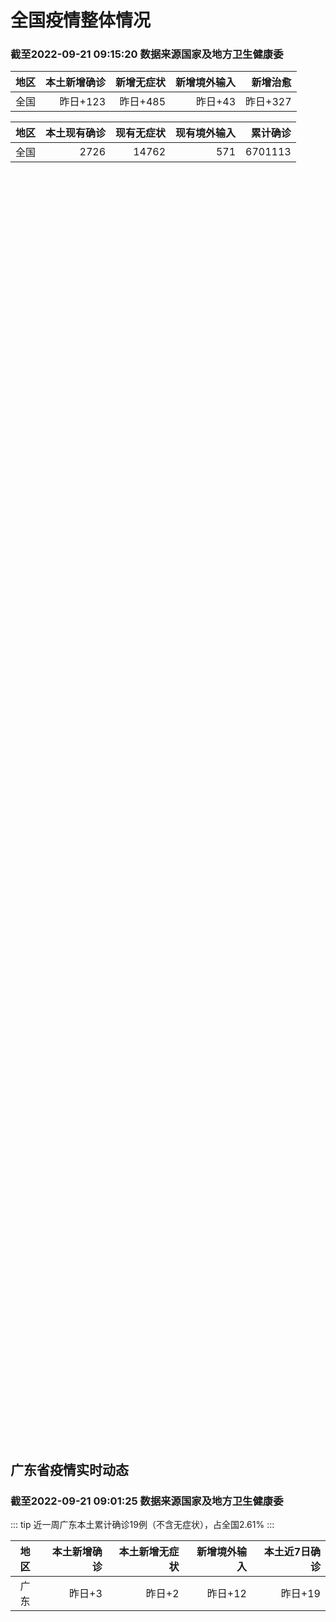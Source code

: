 
# 全国疫情整体情况
### 截至2022-09-21 09:15:20 数据来源国家及地方卫生健康委

|地区|本土新增确诊|新增无症状|新增境外输入|新增治愈|
|:--:|---:|---:|---:|---:|
|全国|昨日+123|昨日+485|昨日+43|昨日+327|

|地区|本土现有确诊|现有无症状|现有境外输入|累计确诊|
|:--:|---:|---:|---:|---:|
|全国|2726|14762|571|6701113|

<div id="chinaDayModify" style="width:100%;height:500px;margin-bottom:10px;"></div>
<div id="chinaAddHistoryData" style="width:100%;height:500px;margin-bottom:10px;"></div>
<div id="chinaNowHistoryData" style="width:100%;height:500px;margin-bottom:10px;"></div>
<div id="chinaTotalHistoryData" style="width:100%;height:500px;margin-bottom:10px;"></div>


## 广东省疫情实时动态
### 截至2022-09-21 09:01:25 数据来源国家及地方卫生健康委

::: tip 近一周广东本土累计确诊19例（不含无症状），占全国2.61%
:::

|地区|本土新增确诊|本土新增无症状|新增境外输入|本土近7日确诊|
|:--:|---:|---:|---:|---:|
|广东|昨日+3|昨日+2|昨日+12|昨日+19|

<div id="guangdongModify" style="width:100%;height:500px;margin-bottom:10px;"></div>
<div id="guangdongTotalHistory" style="width:100%;height:500px;margin-bottom:10px;"></div>
<div id="guangzhouModifyHistory" style="width:100%;height:500px;margin-bottom:10px;"></div>


<script>
import * as echarts from 'echarts'
export default {
  mounted () {
    this.chartChDay = echarts.init(document.getElementById("chinaDayModify"), "dark")
,this.chartChAdd = echarts.init(document.getElementById("chinaAddHistoryData"), "dark")
,this.chartChNow = echarts.init(document.getElementById("chinaNowHistoryData"), "dark")
,this.chartChTotal = echarts.init(document.getElementById("chinaTotalHistoryData"), "dark")
,this.chartGdMod = echarts.init(document.getElementById("guangdongModify"), "dark")
,this.chartGdTotal = echarts.init(document.getElementById("guangdongTotalHistory"), "dark")
,this.chartGzMod = echarts.init(document.getElementById("guangzhouModifyHistory"), "dark")


    const option_gd_mod = {
      title: {
        text: '广东疫情新增趋势（人）'
      },
      tooltip: {
        trigger: 'axis'
      },
      legend: {
        data: ['本土新增确诊', '本土新增无症状', '新增境外输入']
      },
      grid: {
        left: '3%',
        right: '4%',
        bottom: '3%',
        containLabel: true
      },
      toolbox: {
        feature: {
          saveAsImage: {}
        }
      },
      xAxis: {
        type: 'category',
        boundaryGap: false,
        data: ["07.24","07.25","07.26","07.27","07.28","07.29","07.30","07.31","08.01","08.02","08.03","08.04","08.05","08.06","08.07","08.08","08.09","08.10","08.11","08.12","08.13","08.14","08.15","08.16","08.17","08.18","08.19","08.20","08.21","08.22","08.23","08.24","08.25","08.26","08.27","08.28","08.29","08.30","08.31","09.01","09.02","09.03","09.04","09.05","09.06","09.07","09.08","09.09","09.10","09.11","09.12","09.13","09.14","09.15","09.16","09.17","09.18","09.19","09.20",]
      },
      yAxis: {
        type: 'value'
      },
      series: [
        {
          name: '本土新增确诊',
          type: 'line',
          stack: 'Total',
          smooth: true,
          data: [11,6,3,4,3,1,1,1,0,0,0,1,11,12,37,25,39,25,22,12,14,12,9,9,6,6,8,9,9,7,17,4,4,6,13,10,24,25,40,55,65,79,63,43,42,27,36,26,15,17,7,6,5,5,3,2,1,0,3,]
        },
        {
          name: '本土新增无症状',
          type: 'line',
          stack: 'Total',
          smooth: true,
          data: [13,17,4,8,3,2,2,1,1,1,0,0,2,5,6,13,7,5,14,11,1,4,8,2,2,1,7,9,11,1,5,2,4,2,4,3,12,21,34,41,40,24,26,17,18,12,28,6,10,11,4,3,4,1,1,1,2,1,2,]
        },
        {
          name: '新增境外输入',
          type: 'line',
          stack: 'Total',
          smooth: true,
          data: [19,16,18,10,11,6,8,19,30,19,29,14,10,19,16,16,20,27,19,13,13,15,3,14,7,9,10,9,17,17,13,16,18,15,19,12,11,10,13,16,17,18,16,16,19,6,16,23,19,21,12,11,8,10,15,7,11,15,12,]
        }
      ]
    };

    const option_gd_total = {
      title: {
        text: '广东疫情概览（人）'
      },
      tooltip: {
        trigger: 'axis'
      },
      legend: {
        data: ['累计确诊', '累计治愈']
      },
      grid: {
        left: '3%',
        right: '4%',
        bottom: '3%',
        containLabel: true
      },
      toolbox: {
        feature: {
          saveAsImage: {}
        }
      },
      xAxis: {
        type: 'category',
        boundaryGap: false,
        data: ["07.24","07.25","07.26","07.27","07.28","07.29","07.30","07.31","08.01","08.02","08.03","08.04","08.05","08.06","08.07","08.08","08.09","08.10","08.11","08.12","08.13","08.14","08.15","08.16","08.17","08.18","08.19","08.20","08.21","08.22","08.23","08.24","08.25","08.26","08.27","08.28","08.29","08.30","08.31","09.01","09.02","09.03","09.04","09.05","09.06","09.07","09.08","09.09","09.10","09.11","09.12","09.13","09.14","09.15","09.16","09.17","09.18","09.19","09.20",]
      },
      yAxis: {
        type: 'value'
      },
      series: [
        {
          name: '累计确诊',
          type: 'line',
          stack: 'Total',
          smooth: true,
          data: [8018,8040,8064,8078,8092,8099,8108,8129,8159,8178,8207,8222,8243,8275,8328,8371,8430,8482,8523,8548,8575,8602,8614,8637,8650,8665,8683,8701,8727,8751,8781,8801,8822,8844,8879,8898,8933,8968,9021,9092,9174,9271,9350,9413,9474,9507,9559,9608,9642,9680,9699,9716,9729,9744,9762,9771,9783,9798,9813,]
        },
        {
          name: '累计治愈',
          type: 'line',
          stack: 'Total',
          smooth: true,
          data: [7640,7669,7705,7736,7763,7792,7808,7832,7857,7896,7921,7948,7973,8017,8032,8054,8075,8093,8105,8119,8142,8165,8183,8207,8225,8252,8268,8289,8323,8343,8367,8399,8430,8470,8507,8529,8561,8591,8620,8641,8671,8708,8725,8744,8775,8804,8831,8855,8888,8923,8959,9011,9075,9140,9140,9140,9140,9140,9140,]
        }
      ]
    };

    const option_gz_mod = {
      title: {
        text: '广州疫情新增趋势（人）'
      },
      tooltip: {
        trigger: 'axis'
      },
      legend: {
        data: ['本土新增确诊', '本土新增无症状']
      },
      grid: {
        left: '3%',
        right: '4%',
        bottom: '3%',
        containLabel: true
      },
      toolbox: {
        feature: {
          saveAsImage: {}
        }
      },
      xAxis: {
        type: 'category',
        boundaryGap: false,
        data: ["0724","0725","0726","0727","0728","0729","0730","0731","0801","0802","0803","0804","0805","0806","0807","0808","0809","0810","0811","0812","0813","0814","0815","0816","0817","0818","0819","0820","0821","0822","0823","0824","0825","0826","0827","0828","0829","0830","0831","0901","0902","0903","0904","0905","0906","0907","0908","0909","0910","0911","0912","0913","0914","0915","0916","0917","0918","0919","0920",]
      },
      yAxis: {
        type: 'value'
      },
      series: [
        {
          name: '本土新增确诊',
          type: 'line',
          stack: 'Total',
          smooth: true,
          data: [0,0,0,0,0,0,0,1,0,0,0,0,0,1,4,1,2,0,1,0,0,1,1,3,0,2,0,0,2,0,2,0,0,0,1,1,0,5,5,3,7,4,8,5,6,3,2,0,0,0,0,0,0,0,0,1,0,0,0,]
        },
        {
          name: '本土新增无症状',
          type: 'line',
          stack: 'Total',
          smooth: true,
          data: [0,0,0,0,0,0,0,0,0,0,0,0,0,0,1,0,0,1,0,0,0,0,0,0,1,0,0,0,2,0,0,0,0,0,1,1,0,0,4,2,3,0,1,3,1,1,0,0,0,0,0,0,0,0,1,0,1,0,1,]
        }
      ]
    };

    const option_ch_day  = {
      series: [
        {
          type: 'treemap',
          data: [
            {
              name: '本土新增确诊昨日+123',
              value: 123,
            },
            {
              name: '新增无症状昨日+485',
              value: 485,
            },
            {
              name: '新增境外输入昨日+43',
              value: 43,
            },
            {
              name: '新增治愈昨日+327',
              value: 327,
            },
          ]
        }
      ]
    };

    const option_ch_add = {
      title: {
        text: '新增疫情整体走势'
      },
      tooltip: {
        trigger: 'axis'
      },
      legend: {
        data: ['本土确诊', '无症状感染', '新增境外输入']
      },
      grid: {
        left: '3%',
        right: '4%',
        bottom: '3%',
        containLabel: true
      },
      toolbox: {
        feature: {
          saveAsImage: {}
        }
      },
      xAxis: {
        type: 'category',
        boundaryGap: false,
        data: ["07.21","07.22","07.23","07.24","07.25","07.26","07.27","07.28","07.29","07.30","07.31","08.01","08.02","08.03","08.04","08.05","08.06","08.07","08.08","08.09","08.10","08.11","08.12","08.13","08.14","08.15","08.16","08.17","08.18","08.19","08.20","08.21","08.22","08.23","08.24","08.25","08.26","08.27","08.28","08.29","08.30","08.31","09.01","09.02","09.03","09.04","09.05","09.06","09.07","09.08","09.09","09.10","09.11","09.12","09.13","09.14","09.15","09.16","09.17","09.18","09.19","09.20",]
      },
      yAxis: {
        type: 'value'
      },
      series: [
        {
          name: '本土确诊',
          type: 'line',
          stack: 'Total',
          smooth: true,
          data: [106,128,87,101,98,79,86,60,49,74,33,46,38,53,162,310,337,324,350,380,614,648,646,623,692,530,566,614,559,578,553,360,308,380,345,262,250,259,301,349,349,307,318,440,314,303,264,323,241,259,239,179,164,188,196,126,102,76,106,92,104,123,]
        },
        {
          name: '无症状感染',
          type: 'line',
          stack: 'Total',
          smooth: true,
          data: [774,594,782,579,770,525,435,390,271,360,244,327,251,241,248,275,399,483,478,572,1379,1203,1359,1844,1620,1838,2322,2810,2119,1591,1628,1464,1440,1261,1289,1239,1106,1035,1255,1368,1326,1596,1567,1379,1359,1249,1235,1247,1093,1033,994,959,785,727,762,823,746,505,930,715,525,485,]
        },
        {
          name: '新增境外输入',
          type: 'line',
          stack: 'Total',
          smooth: true,
          data: [69,36,42,49,50,41,33,49,51,42,51,61,63,58,60,51,53,56,49,64,86,56,58,61,78,61,71,68,44,61,49,67,74,33,45,50,50,48,51,33,43,61,55,62,70,46,46,57,39,42,51,55,62,54,41,41,59,64,48,55,48,43,]
        }
      ]
    };

    const option_ch_now = {
      title: {
        text: '现有疫情整体走势'
      },
      tooltip: {
        trigger: 'axis'
      },
      legend: {
        data: ['本土确诊', '无症状感染', '新增境外输入']
      },
      grid: {
        left: '3%',
        right: '4%',
        bottom: '3%',
        containLabel: true
      },
      toolbox: {
        feature: {
          saveAsImage: {}
        }
      },
      xAxis: {
        type: 'category',
        boundaryGap: false,
        data: ["07.21","07.22","07.23","07.24","07.25","07.26","07.27","07.28","07.29","07.30","07.31","08.01","08.02","08.03","08.04","08.05","08.06","08.07","08.08","08.09","08.10","08.11","08.12","08.13","08.14","08.15","08.16","08.17","08.18","08.19","08.20","08.21","08.22","08.23","08.24","08.25","08.26","08.27","08.28","08.29","08.30","08.31","09.01","09.02","09.03","09.04","09.05","09.06","09.07","09.08","09.09","09.10","09.11","09.12","09.13","09.14","09.15","09.16","09.17","09.18","09.19","09.20",]
      },
      yAxis: {
        type: 'value'
      },
      series: [
        {
          name: '本土确诊',
          type: 'line',
          stack: 'Total',
          smooth: true,
          data: [1154,1217,1228,1252,1274,1260,1274,1224,1214,1194,1148,1053,997,960,1012,1173,1412,1662,1965,2289,2838,3426,4020,4580,5196,5667,6140,6696,7061,7550,7749,7884,7679,7426,7132,7027,6660,6364,6101,5973,5834,5779,5658,5756,5636,5668,5670,5709,5713,5666,5575,5403,5083,4851,4714,4334,3681,3502,3293,3070,2881,2726,]
        },
        {
          name: '无症状感染',
          type: 'line',
          stack: 'Total',
          smooth: true,
          data: [530,534,529,524,532,536,522,530,541,537,530,541,570,588,611,599,597,608,596,607,633,636,648,652,677,680,704,716,699,693,700,699,712,660,632,621,597,568,547,510,501,519,530,551,562,559,557,571,548,560,560,567,568,566,563,550,565,586,572,576,577,571,]
        },
        {
          name: '新增境外输入',
          type: 'line',
          stack: 'Total',
          smooth: true,
          data: [5053,5339,5823,5979,6474,6675,6621,6643,6555,6545,6286,5985,5615,5268,4972,4591,4396,4413,4468,4763,5571,6374,7355,9003,10303,11867,13876,16430,18156,19300,20038,20791,21414,21435,21470,21752,21618,21301,21326,21729,22052,22906,23471,23260,23287,23491,23860,24163,24009,23400,22660,22555,21919,21298,20832,20206,18729,18148,17756,17213,16241,14762,]
        }
      ]
    };

    const option_ch_total = {
      title: {
        text: '累计疫情整体走势'
      },
      tooltip: {
        trigger: 'axis'
      },
      legend: {
        data: ['确诊(含港澳台)', '死亡(含港澳台)']
      },
      grid: {
        left: '3%',
        right: '4%',
        bottom: '3%',
        containLabel: true
      },
      toolbox: {
        feature: {
          saveAsImage: {}
        }
      },
      xAxis: {
        type: 'category',
        boundaryGap: false,
        data: ["07.21","07.22","07.23","07.24","07.25","07.26","07.27","07.28","07.29","07.30","07.31","08.01","08.02","08.03","08.04","08.05","08.06","08.07","08.08","08.09","08.10","08.11","08.12","08.13","08.14","08.15","08.16","08.17","08.18","08.19","08.20","08.21","08.22","08.23","08.24","08.25","08.26","08.27","08.28","08.29","08.30","08.31","09.01","09.02","09.03","09.04","09.05","09.06","09.07","09.08","09.09","09.10","09.11","09.12","09.13","09.14","09.15","09.16","09.17","09.18","09.19","09.20",]
      },
      yAxis: {
        type: 'value'
      },
      series: [
        {
          name: '确诊(含港澳台)',
          type: 'line',
          stack: 'Total',
          smooth: true,
          data: [4939904,4964889,4988264,5010666,5028631,5054540,5081141,5106026,5130275,5152593,5174467,5191827,5216119,5240799,5264782,5287626,5308583,5331691,5348157,5372961,5398259,5422523,5445908,5468619,5491267,5508415,5532984,5559514,5584597,5609324,5633111,5656972,5675269,5703179,5733500,5762559,5790726,5817871,5846327,5868458,5901615,5938060,5974028,6009747,6044288,6080405,6106096,6144277,6187141,6223835,6259551,6296680,6330038,6356783,6404975,6455788,6502479,6545234,6585920,6626392,6655661,6701113,]
        },
        {
          name: '死亡(含港澳台)',
          type: 'line',
          stack: 'Total',
          smooth: true,
          data: [23072,23164,23224,23297,23353,23396,23434,23501,23563,23627,23662,23704,23746,23782,23841,23899,23954,24001,24034,24055,24084,24129,24164,24207,24232,24258,24285,24322,24361,24401,24442,24471,24499,24525,24557,24603,24655,24699,24740,24766,24806,24836,24883,24927,24976,25019,25058,25088,25130,25171,25237,25275,25315,25354,25381,25428,25491,25553,25603,25671,25712,25744,]
        }
      ]
    };

    this.chartGdMod.setOption(option_gd_mod);
    this.chartGdTotal.setOption(option_gd_total);
    this.chartGzMod.setOption(option_gz_mod);
    this.chartChDay.setOption(option_ch_day);
    this.chartChAdd.setOption(option_ch_add);
    this.chartChNow.setOption(option_ch_now);
    this.chartChTotal.setOption(option_ch_total);
  }
}
</script>

## 广东省各地区疫情情况

::: danger 14个中高风险地区
:::

|地区|本土新增确诊|本土新增无症状|本土近7日确诊|中高风险地区|
|:--:|---:|---:|---:|---:|
|深圳|+2|0|+12|+10|
|清远|+1|+1|+2|0|
|广州|0|+1|+1|0|
|茂名|0|0|+2|0|
|江门|0|0|+2|+1|
|阳江|0|0|0|0|
|河源|0|0|0|0|
|肇庆|0|0|0|0|
|佛山|0|0|0|0|
|汕尾|0|0|0|0|
|云浮|0|0|0|0|
|汕头|0|0|0|0|
|珠海|0|0|0|0|
|中山|0|0|0|0|
|梅州|0|0|0|0|
|潮州|0|0|0|0|
|东莞|0|0|0|+3|
|揭阳|0|0|0|0|
|湛江|0|0|0|0|
|惠州|0|0|0|0|
|韶关|0|0|0|0|


## 广东疫情热点动态

  
### 09-21 10:00
::: tip 深圳市福田区新型冠状病毒肺炎疫情防控指挥部通告（第441号）
深圳市福田区新型冠状病毒肺炎疫情
防控指挥部通告
（第441号）
根据疫情处置工作进展，自2022年9月21日10时起，对福田区辖区的福田街道相关区域调整如下：
将福田街道福星路162号福星花园大厦福...

幸福福田

[阅读全文](https://view.inews.qq.com/a/20220921A025VH00?uid=101705948131&chlid=_qqnews_custom_search_pictext#)
:::

### 09-21 09:50
::: tip 广州海珠：21日上午10时启动全区全员核酸检测
9月21日上午9时许，广州海珠发布通告称，9月21日上午10时起在全区范围内启动全员核酸检测。通告全文如下：
海珠区关于9月21日开展全区全员
核酸检测工作的通告
根据最新疫情防控形势和市、区疫情防控...

羊城派

[阅读全文](https://view.inews.qq.com/a/20220921A01ZNE00?uid=101705948131&chlid=_qqnews_custom_search_pictext#)
:::

### 09-21 08:41
::: tip 20日深圳新增2例确诊病例，为集中隔离观察人员
文/羊城晚报全媒体记者 郑明达9月21日，记者从深圳市卫健委获悉，9月20日0-24时，深圳在集中隔离观察人员中发现2例新冠肺炎确诊病例。新增病例，情况如下病例1女，42岁，居住在罗湖区桂园街道西湖小...

信息来源：羊城派

[阅读全文](https://h5.baike.qq.com/mobile/landing.html?docid=20220921A01C2R00&isNews=1&adtag=wxjk.yqssc.yqdt)
:::

### 09-21 08:37
::: tip 深圳9月20日在集中隔离观察人员中发现2例确诊病例
据深圳卫健委，9月20日0-24时，深圳在集中隔离观察人员中发现2例新冠肺炎确诊病例。新增病例，情况如下病例1女，42岁，居住在罗湖区桂园街道西湖小区，在集中隔离观察人员中发现。病例2男，58岁，居住...

信息来源：界面新闻

[阅读全文](https://h5.baike.qq.com/mobile/landing.html?docid=20220921A01AKB00&isNews=1&adtag=wxjk.yqssc.yqdt)
:::

### 09-21 07:56
::: tip 80后康敏：为阻击疫情毫不犹豫“逆行”
新冠肺炎疫情进入第三个年头，康敏已在防疫前线奋战了800多个日夜。作为广东省疾病预防控制中心传染病预防控制所所长，他转战全省21个地市，参与成功处置全国首起气溶胶传播疫情、全国首例复阳个案、全国首起境...

信息来源：中国青年报

[阅读全文](https://h5.baike.qq.com/mobile/landing.html?docid=20220921A00ZQD00&isNews=1&adtag=wxjk.yqssc.yqdt)
:::

### 09-21 00:16
::: tip 守望相助！惠州市二院核酸检测应急采样队顺利完成支援大亚湾任务
近日，惠州市第二人民医院向大亚湾派出的21人核酸检测应急采样队顺利完成任务，助力大亚湾疫情防控工作。据悉，自接到上级部门的紧急通知以来，惠州市第二人民医院高度重视，迅速行动，在不到24小时之内，就由医...

信息来源：南方PLUS

[阅读全文](https://h5.baike.qq.com/mobile/landing.html?docid=20220921A0055D00&isNews=1&adtag=wxjk.yqssc.yqdt)
:::

### 09-21 08:40
::: tip 2022年9月21日广东省新冠肺炎疫情情况
                                                        　　9月20日0-24时，全省新增本土确诊病例3例（深圳2例，清远1例）；新增本土无症状...

信息来源：广东省卫生健康委员会

[阅读全文](https://h5.baike.qq.com/mobile/landing.html?docid=WJW20220921R6PCUMYN&isNews=1&adtag=wxjk.yqssc.yqdt)
:::

### 09-20 23:59
::: tip 福田发布多起案例警示！事关疫情防控
近日，根据流行病学调查和现场监控显示，在福田区某地铁站出入口旁人行通道上，病例张某未正确佩戴口罩与路人时空密接，该密接者由于同样未正确佩戴口罩导致被交叉感染。...

深圳大事件

[阅读全文](https://mp.weixin.qq.com/s?__biz=MzA4NTczOTMzMQ==&mid=2651383254&idx=1&sn=0a9b02a6e245175a83a76e8000fe14a5&chksm=842f17fab3589eec9d626efe426e5f1a9b7062ab2a733bc3e8eaf40d42aded909f619be2fbbd&mpshare=1&scene=1&srcid=0920XadHuLceyoA1CX0pBUaX&sharer_sharetime=1663728823498&sharer_shareid=d35647f873619e01ec6c2f6ddaa3a96d&version=4.0.16.6007&platform=win#rd)
:::

### 09-20 23:51
::: tip 即日起，江门江海区开放首个夜场版黄码人员核酸检测点
南都讯 记者严亮 为方便群众，江门市江海区开放首个夜场版黄码人员核酸检测点，9月19日起，石咀闸公园黄码人员核酸检测点，开放时间调整为：11:00-13:00 19:00-21:00 地址：外海中心垃...

信息来源：南方都市报

[阅读全文](https://h5.baike.qq.com/mobile/landing.html?docid=20220920A0B78V00&isNews=1&adtag=wxjk.yqssc.yqdt)
:::

### 09-20 23:48
::: tip 东莞紧急通知：接外省通报1名涉石碣镇人员核酸检测异常
9月20日，东莞市石碣镇新型冠状病毒肺炎疫情防控指挥部办公室发出紧急通知称，接外省通报1名涉该镇人员新冠病毒核酸检测异常。通知称，接外省通报1名涉石碣镇人员新冠病毒核酸检测异常。经流行病学调查，该市民...

信息来源：南方都市报

[阅读全文](https://h5.baike.qq.com/mobile/landing.html?docid=20220920A0B6TS00&isNews=1&adtag=wxjk.yqssc.yqdt)
:::

